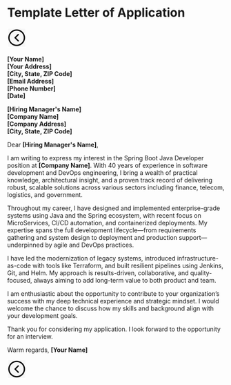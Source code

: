 # Template Letter of Application
[<img src="../images/back.png">](../README.md)

**[Your Name]**<br>
**[Your Address]**<br>
**[City, State, ZIP Code]**<br>
**[Email Address]**<br>
**[Phone Number]**<br>
**[Date]**<br>

**[Hiring Manager's Name]**<br>
**[Company Name]**<br>
**[Company Address]**<br>
**[City, State, ZIP Code]**<br>

Dear **[Hiring Manager's Name]**,

I am writing to express my interest in the Spring Boot Java Developer position at **[Company Name]**. With 40 years of experience in software development and DevOps engineering, I bring a wealth of practical knowledge, architectural insight, and a proven track record of delivering robust, scalable solutions across various sectors including finance, telecom, logistics, and government.

Throughout my career, I have designed and implemented enterprise-grade systems using Java and the Spring ecosystem, with recent focus on MicroServices, CI/CD automation, and containerized deployments. My expertise spans the full development lifecycle—from requirements gathering and system design to deployment and production support—underpinned by agile and DevOps practices.

I have led the modernization of legacy systems, introduced infrastructure-as-code with tools like Terraform, and built resilient pipelines using Jenkins, Git, and Helm. My approach is results-driven, collaborative, and quality-focused, always aiming to add long-term value to both product and team.

I am enthusiastic about the opportunity to contribute to your organization’s success with my deep technical experience and strategic mindset. I would welcome the chance to discuss how my skills and background align with your development goals.

Thank you for considering my application. I look forward to the opportunity for an interview.

Warm regards,
**[Your Name]**

[<img src="../images/back.png">](../README.md)


